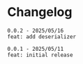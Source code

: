 # Changelog

```log
0.0.2 - 2025/05/16
feat: add deserializer

0.0.1 - 2025/05/11
feat: initial release
```
